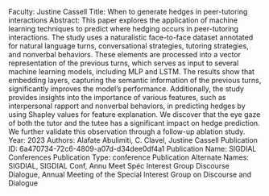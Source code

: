 Faculty: Justine Cassell
Title: When to generate hedges in peer-tutoring interactions
Abstract: This paper explores the application of machine learning techniques to predict where hedging occurs in peer-tutoring interactions. The study uses a naturalistic face-to-face dataset annotated for natural language turns, conversational strategies, tutoring strategies, and nonverbal behaviors. These elements are processed into a vector representation of the previous turns, which serves as input to several machine learning models, including MLP and LSTM. The results show that embedding layers, capturing the semantic information of the previous turns, significantly improves the model’s performance. Additionally, the study provides insights into the importance of various features, such as interpersonal rapport and nonverbal behaviors, in predicting hedges by using Shapley values for feature explanation. We discover that the eye gaze of both the tutor and the tutee has a significant impact on hedge prediction. We further validate this observation through a follow-up ablation study.
Year: 2023
Authors: Alafate Abulimiti, C. Clavel, Justine Cassell
Publication ID: 6a470734-72c6-4809-a07d-d34dee0df4a1
Publication Name: SIGDIAL Conferences
Publication Type: conference
Publication Alternate Names: SIGDIAL, SIGDIAL Conf, Annu Meet Spéc Interest Group Discourse Dialogue, Annual Meeting of the Special Interest Group on Discourse and Dialogue
